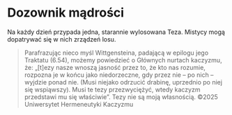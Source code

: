 # Dozownik mądrości
Na każdy dzień przypada jedna, starannie wylosowana Teza.
Mistycy mogą dopatrywać się w nich zrządzeń losu.
>Parafrazując nieco myśl Wittgensteina, padającą w epilogu jego Traktatu (6.54), możemy powiedzieć o Głównych nurtach kaczyzmu, że: „[t]ezy nasze wnoszą jasność przez to, że kto nas rozumie, rozpozna je w końcu jako niedorzeczne, gdy przez nie – po nich – wyjdzie ponad nie. (Musi niejako odrzucić drabinę, uprzednio po niej się wspiąwszy). Musi te tezy przezwyciężyć, wtedy kaczyzm przedstawi mu się właściwie”.
Tezy nie są moją własnością. ©2025 Uniwersytet Hermeneutyki Kaczyzmu
